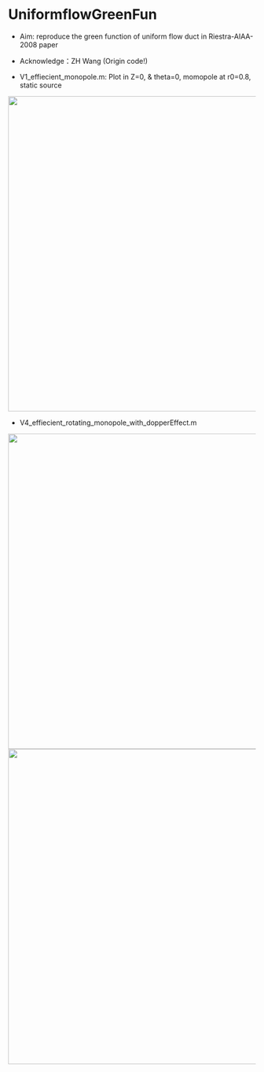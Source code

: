 # UniformflowGreenFun
- Aim: reproduce the green function of uniform flow duct in Riestra-AIAA-2008 paper

- Acknowledge：ZH Wang (Origin code!)


- V1_effiecient_monopole.m: Plot in Z=0, & theta=0, momopole at r0=0.8, static source 
<img src="https://cdn.mathpix.com/snip/images/_BCaEMX7LP_UgGSMYSC7ggVgXd1snj4HHhetmRtYaGM.original.fullsize.png" width="640px">

- V4_effiecient_rotating_monopole_with_dopperEffect.m
<img src="https://cdn.mathpix.com/snip/images/kNA6cpF_IzNNauuCZyJWh1FmSp6WqlW3nQ5RcmZqCJU.original.fullsize.png" width="640px">
<img src="https://cdn.mathpix.com/snip/images/-K1i38gcDzvj45ZnicU__hzv0U28inYAooKeWagxpxU.original.fullsize.png" width="640px">
